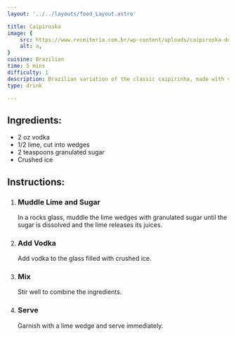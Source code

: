 ```yaml
---
layout: '../../layouts/food_Layout.astro'

title: Caipiroska
image: {
    src: https://www.receiteria.com.br/wp-content/uploads/caipiroska-de-limao-01.jpg,
    alt: a,
}
cuisine: Brazilian
time: 5 mins
difficulty: 1
description: Brazilian variation of the classic caipirinha, made with vodka instead of cachaca, muddled lime, and sugar, served over ice.
type: drink

---
```

<div class="recipe-container">
    <div class="ingredients">
        <h2>Ingredients:</h2>
        <ul>
            <li>2 oz vodka</li>
            <li>1/2 lime, cut into wedges</li>
            <li>2 teaspoons granulated sugar</li>
            <li>Crushed ice</li>
        </ul>
    </div>
    <div class="instructions">
        <h2>Instructions:</h2>
        <ol>
            <li><h3>Muddle Lime and Sugar</h3>
                In a rocks glass, muddle the lime wedges with granulated sugar until the sugar is dissolved and the lime releases its juices.
            </li>
            <li><h3>Add Vodka</h3>
                Add vodka to the glass filled with crushed ice.
            </li>
            <li><h3>Mix</h3>
                Stir well to combine the ingredients.
            </li>
            <li><h3>Serve</h3>
                Garnish with a lime wedge and serve immediately.
            </li>
        </ol>
    </div>
</div>
